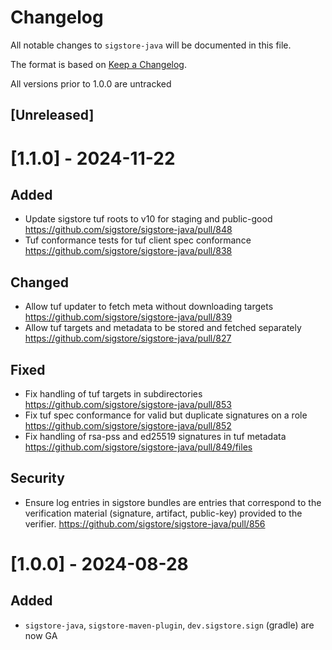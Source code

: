 # Changelog

All notable changes to `sigstore-java` will be documented in this file.

The format is based on [Keep a Changelog](https://keepachangelog.com/en/1.0.0/).

All versions prior to 1.0.0 are untracked


## [Unreleased]

# [1.1.0] - 2024-11-22

## Added
- Update sigstore tuf roots to v10 for staging and public-good https://github.com/sigstore/sigstore-java/pull/848
- Tuf conformance tests for tuf client spec conformance https://github.com/sigstore/sigstore-java/pull/838

## Changed
- Allow tuf updater to fetch meta without downloading targets https://github.com/sigstore/sigstore-java/pull/839
- Allow tuf targets and metadata to be stored and fetched separately https://github.com/sigstore/sigstore-java/pull/827

## Fixed
- Fix handling of tuf targets in subdirectories https://github.com/sigstore/sigstore-java/pull/853
- Fix tuf spec conformance for valid but duplicate signatures on a role https://github.com/sigstore/sigstore-java/pull/852
- Fix handling of rsa-pss and ed25519 signatures in tuf metadata https://github.com/sigstore/sigstore-java/pull/849/files

## Security
- Ensure log entries in sigstore bundles are entries that correspond to the 
  verification material (signature, artifact, public-key) provided to the 
  verifier. https://github.com/sigstore/sigstore-java/pull/856

# [1.0.0] - 2024-08-28

## Added
- `sigstore-java`, `sigstore-maven-plugin`, `dev.sigstore.sign` (gradle) are now GA
